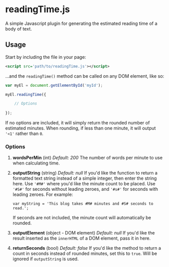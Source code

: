 # readingTime.js

A simple Javascript plugin for generating the estimated reading time of a body of text.

## Usage

Start by including the file in your page:

```xml
<script src='path/to/readingTime.js'></script>
```

...and the `readingTime()` method can be called on any DOM element, like so:

```javascript
var myEl = document.getElementById('myId');

myEl.readingTime({

    // Options
    
});
```

If no options are included, it will simply return the rounded number of estimated minutes. When rounding, if less than one minute, it will output `'<1'` rather than `0`.

### Options

1. **wordsPerMin** (int)
    *Default: 200*
    The number of words per minute to use when calculating time.

2. **outputString** (string)
    *Default: null*
    If you'd like the function to return a formatted text string instead of a simple integer, then enter the string here. Use `'#M#'` where you'd like the minute count to be placed. Use `'#S#'` for seconds without leading zeroes, and `'#s#'` for seconds with leading zeroes. For example:
    
    ```
    var myString = 'This blog takes #M# minutes and #S# seconds to read.';
    ```
    
    If seconds are not included, the minute count will automatically be rounded.

3. **outputElement** (object - DOM element)
    *Default: null*
    If you'd like the result inserted as the `innerHTML` of a DOM element, pass it in here.

4. **returnSeconds** (bool)
    *Default: false*
    If you'd like the method to return a count in seconds instead of rounded minutes, set this to `true`. Will be ignored if `outputString` is used.